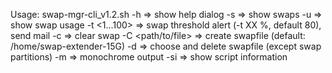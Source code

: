 Usage: swap-mgr-cli_v1.2.sh <options> 
 -h			=> show help dialog
 -s			=> show swaps
 -u			=> show swap usage
 -t <1...100>		=> swap threshold alert (-t XX %, default 80), send mail
 -c			=> clear swap
 -C <path/to/file>	=> create swapfile (default: /home/swap-extender-15G)
 -d			=> choose and delete swapfile (except swap partitions)
 -m			=> monochrome output
 -si			=> show script information
